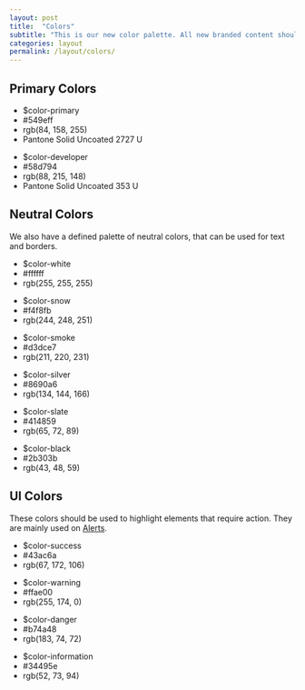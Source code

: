 ```yaml
---
layout: post
title:  "Colors"
subtitle: "This is our new color palette. All new branded content should now be using these rather than the legacy blue/pink."
categories: layout
permalink: /layout/colors/
---
```


## Primary Colors

<div class="grid grid--collapse">
  <div class="grid__small-12 grid__medium-6 grid__columns">
    <div class="color-block cb-primary">
      <ul>
        <li>$color-primary</li>
        <li>#549eff</li>
        <li>rgb(84, 158, 255)</li>
        <li>Pantone Solid Uncoated 2727 U</li>
      </ul>
    </div>
  </div>
  <div class="grid__small-12 grid__medium-6 grid__columns grid--end">
    <div class="color-block cb-developer">
      <ul>
        <li>$color-developer</li>
        <li>#58d794</li>
        <li>rgb(88, 215, 148)</li>
        <li>Pantone Solid Uncoated 353 U</li>
      </ul>
    </div>
  </div>
</div>

<div class="space-breaker"></div>

## Neutral Colors
We also have a defined palette of neutral colors, that can be used for text and borders.

<div class="grid grid--collapse">
  <div class="grid__small-12 grid__medium-4 grid__columns">
    <div class="color-block cb-white">
      <ul>
        <li>$color-white</li>
        <li>#ffffff</li>
        <li>rgb(255, 255, 255)</li>
      </ul>
    </div>
  </div>
  <div class="grid__small-12 grid__medium-4 grid__columns">
     <div class="color-block cb-snow">
      <ul>
        <li>$color-snow</li>
        <li>#f4f8fb</li>
        <li>rgb(244, 248, 251)</li>
      </ul>
    </div>
  </div>
  <div class="grid__small-12 grid__medium-4 grid__columns">
    <div class="color-block cb-smoke">
      <ul>
        <li>$color-smoke</li>
        <li>#d3dce7</li>
        <li>rgb(211, 220, 231)</li>
      </ul>
    </div>
  </div>
  <div class="grid__small-12 grid__medium-4 grid__columns">
    <div class="color-block cb-silver">
      <ul>
        <li>$color-silver</li>
        <li>#8690a6</li>
        <li>rgb(134, 144, 166)</li>
      </ul>
    </div>
  </div>

  <div class="grid__small-12 grid__medium-4 grid__columns">
    <div class="color-block cb-slate">
      <ul>
        <li>$color-slate</li>
        <li>#414859</li>
        <li>rgb(65, 72, 89)</li>
      </ul>
    </div>
  </div>
  <div class="grid__small-12 grid__medium-4 grid__columns grid--end">
     <div class="color-block cb-black">
      <ul>
        <li>$color-black</li>
        <li>#2b303b</li>
        <li>rgb(43, 48, 59)</li>
      </ul>
    </div>
  </div>
</div>

<div class="space-breaker"></div>

## UI Colors
These colors should be used to highlight elements that require action. They are mainly used on [Alerts](/alerts).

<div class="grid grid--collapse">
  <div class="grid__small-12 grid__medium-3 grid__columns">
    <div class="color-block cb-success">
      <ul>
        <li>$color-success</li>
        <li>#43ac6a</li>
        <li>rgb(67, 172, 106)</li>
      </ul>
    </div>
  </div>
  <div class="grid__small-12 grid__medium-3 grid__columns">
    <div class="color-block cb-warning">
      <ul>
        <li>$color-warning</li>
        <li>#ffae00</li>
        <li>rgb(255, 174, 0)</li>
      </ul>
    </div>
  </div>
  <div class="grid__small-12 grid__medium-3 grid__columns">
    <div class="color-block cb-alert">
      <ul>
        <li>$color-danger</li>
        <li>#b74a48</li>
        <li>rgb(183, 74, 72)</li>
      </ul>
    </div>
  </div>
  <div class="grid__small-12 grid__medium-3 grid__columns">
    <div class="color-block cb-information">
      <ul>
        <li>$color-information</li>
        <li>#34495e</li>
        <li>rgb(52, 73, 94)</li>
      </ul>
    </div>
  </div>
</div>